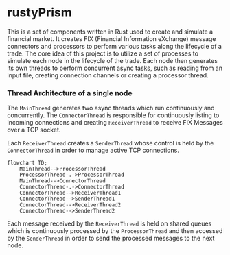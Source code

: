 # rustyPrism
This is a set of components written in Rust used to create and simulate a financial market. It creates FIX (Financial Information eXchange) message connectors and processors to perform various tasks along the lifecycle of a trade. The core idea of this project is to utilize a set of processes to simulate each node in the lifecycle of the trade. Each node then generates its own threads to perform concurrent async tasks, such as reading from an input file, creating connection channels or creating a processor thread.

### Thread Architecture of a single node

The `MainThread` generates two async threads which run continuously and concurrently. The `ConnectorThread` is responsible for continuously listing to incoming connections and creating `ReceiverThread` to receive FIX Messages over a TCP socket. 

Each `ReceiverThread` creates a `SenderThread` whose control is held by the `ConnectorThread` in order to manage active TCP connections.

```mermaid
flowchart TD;
    MainThread-->ProcessorThread
    ProcessorThread-.->ProcessorThread
    MainThread-->ConnectorThread
    ConnectorThread-.->ConnectorThread
    ConnectorThread-->ReceiverThread1
    ConnectorThread-->SenderThread1
    ConnectorThread-->ReceiverThread2
    ConnectorThread-->SenderThread2
```

Each message received by the `ReceiverThread` is held on shared queues which is continuously processed by the `ProcessorThread` and then accessed by the `SenderThread` in order to send the processed messages to the next node.
